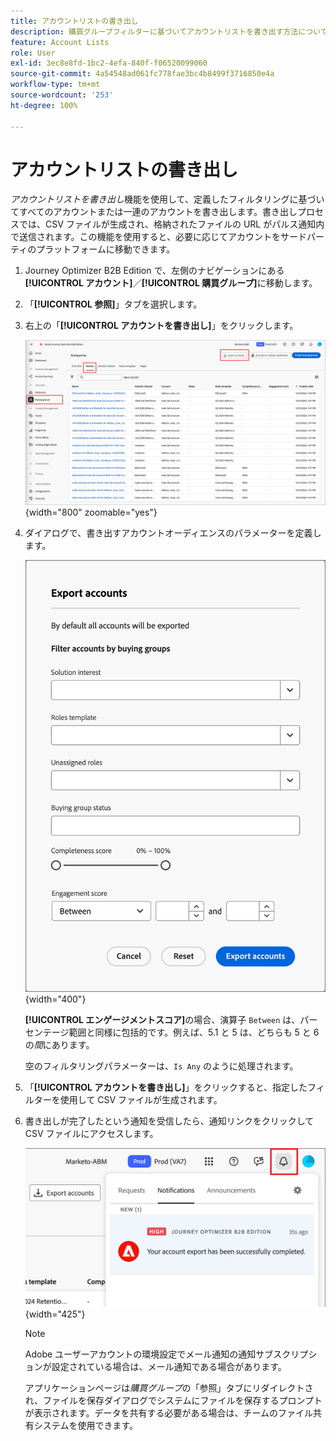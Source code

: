 ```yaml
---
title: アカウントリストの書き出し
description: 購買グループフィルターに基づいてアカウントリストを書き出す方法について説明します。
feature: Account Lists
role: User
exl-id: 3ec8e8fd-1bc2-4efa-840f-f06520099060
source-git-commit: 4a54548ad061fc778fae3bc4b8499f3716850e4a
workflow-type: tm+mt
source-wordcount: '253'
ht-degree: 100%

---
```


# アカウントリストの書き出し

_アカウントリストを書き出し_&#x200B;機能を使用して、定義したフィルタリングに基づいてすべてのアカウントまたは一連のアカウントを書き出します。書き出しプロセスでは、CSV ファイルが生成され、格納されたファイルの URL がパルス通知内で送信されます。この機能を使用すると、必要に応じてアカウントをサードパーティのプラットフォームに移動できます。

1. Journey Optimizer B2B Edition で、左側のナビゲーションにある&#x200B;**[!UICONTROL アカウント]**／**[!UICONTROL 購買グループ]**&#x200B;に移動します。

1. 「**[!UICONTROL 参照]**」タブを選択します。

1. 右上の「**[!UICONTROL アカウントを書き出し]**」をクリックします。

   ![アカウントの詳細を編集](./assets/export-accounts.png){width="800" zoomable="yes"}

1. ダイアログで、書き出すアカウントオーディエンスのパラメーターを定義します。

   ![アカウントオーディエンスフィルタリングを指定](./assets/export-accounts-dialog.png){width="400"}

   **[!UICONTROL エンゲージメントスコア]**&#x200B;の場合、演算子 `Between` は、パーセンテージ範囲と同様に包括的です。例えば、5.1 と 5 は、どちらも 5 と 6 の&#x200B;_間_&#x200B;にあります。

   空のフィルタリングパラメーターは、`Is Any` のように処理されます。

1. 「**[!UICONTROL アカウントを書き出し]**」をクリックすると、指定したフィルターを使用して CSV ファイルが生成されます。

1. 書き出しが完了したという通知を受信したら、通知リンクをクリックして CSV ファイルにアクセスします。

   ![通知をクリックして、書き出したアカウントリストの CSV ファイルをダウンロード](./assets/export-accounts-notification.png){width="425"}

   >[!NOTE]
   >
   >Adobe ユーザーアカウントの環境設定でメール通知の通知サブスクリプションが設定されている場合は、メール通知である場合があります。

   アプリケーションページは&#x200B;_購買グループ_&#x200B;の「参照」タブにリダイレクトされ、ファイルを保存ダイアログでシステムにファイルを保存するプロンプトが表示されます。データを共有する必要がある場合は、チームのファイル共有システムを使用できます。
